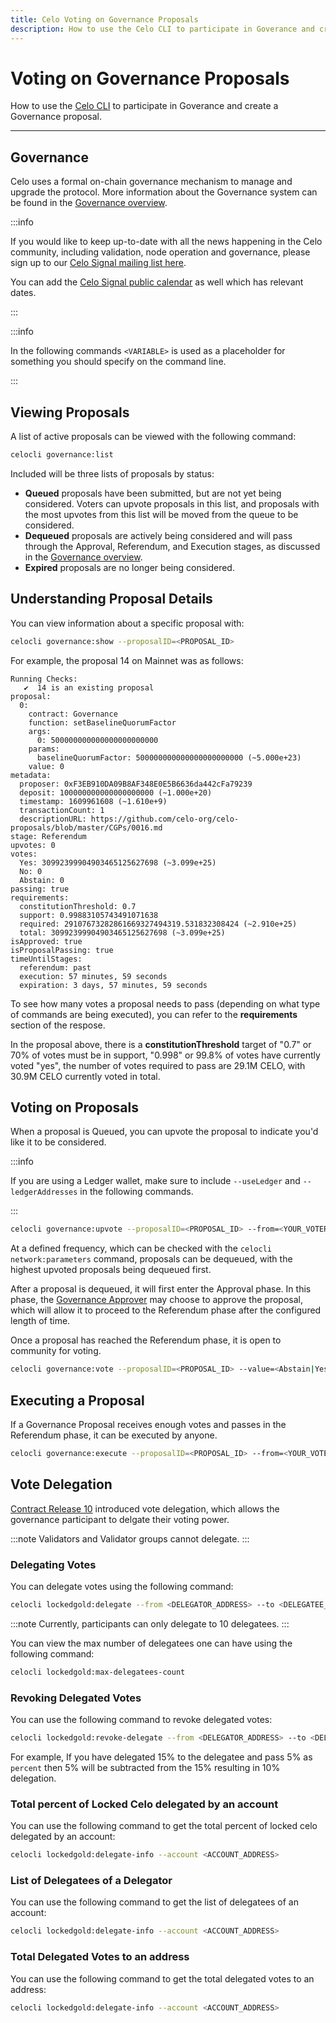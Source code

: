 ```yaml
---
title: Celo Voting on Governance Proposals
description: How to use the Celo CLI to participate in Goverance and create a Governance proposal.
---
```


# Voting on Governance Proposals

How to use the [Celo CLI](/cli/) to participate in Goverance and create a Governance proposal.

---

## Governance

Celo uses a formal on-chain governance mechanism to manage and upgrade the protocol. More information about the Governance system can be found in the [Governance overview](/what-is-celo/using-celo/protocol/governance/overview).

:::info

If you would like to keep up-to-date with all the news happening in the Celo community, including validation, node operation and governance, please sign up to our [Celo Signal mailing list here](https://share.hsforms.com/1Qrhush1vSA2WIamd_yL4ow53n4j).

You can add the [Celo Signal public calendar](https://calendar.google.com/calendar/u/0/embed?src=c_9su6ich1uhmetr4ob3sij6kaqs@group.calendar.google.com) as well which has relevant dates.

:::

:::info

In the following commands `<VARIABLE>` is used as a placeholder for something you should specify on the command line.

:::

## Viewing Proposals

A list of active proposals can be viewed with the following command:

```bash
celocli governance:list
```

Included will be three lists of proposals by status:

- **Queued** proposals have been submitted, but are not yet being considered. Voters can upvote proposals in this list, and proposals with the most upvotes from this list will be moved from the queue to be considered.
- **Dequeued** proposals are actively being considered and will pass through the Approval, Referendum, and Execution stages, as discussed in the [Governance overview](/what-is-celo/using-celo/protocol/governance/overview).
- **Expired** proposals are no longer being considered.

## Understanding Proposal Details

You can view information about a specific proposal with:

```bash
celocli governance:show --proposalID=<PROPOSAL_ID>
```

For example, the proposal 14 on Mainnet was as follows:

```
Running Checks:
   ✔  14 is an existing proposal
proposal:
  0:
    contract: Governance
    function: setBaselineQuorumFactor
    args:
      0: 500000000000000000000000
    params:
      baselineQuorumFactor: 500000000000000000000000 (~5.000e+23)
    value: 0
metadata:
  proposer: 0xF3EB910DA09B8AF348E0E5B6636da442cFa79239
  deposit: 100000000000000000000 (~1.000e+20)
  timestamp: 1609961608 (~1.610e+9)
  transactionCount: 1
  descriptionURL: https://github.com/celo-org/celo-proposals/blob/master/CGPs/0016.md
stage: Referendum
upvotes: 0
votes:
  Yes: 30992399904903465125627698 (~3.099e+25)
  No: 0
  Abstain: 0
passing: true
requirements:
  constitutionThreshold: 0.7
  support: 0.99883105743491071638
  required: 29107673282861669327494319.531832308424 (~2.910e+25)
  total: 30992399904903465125627698 (~3.099e+25)
isApproved: true
isProposalPassing: true
timeUntilStages:
  referendum: past
  execution: 57 minutes, 59 seconds
  expiration: 3 days, 57 minutes, 59 seconds
```

To see how many votes a proposal needs to pass (depending on what type of commands are being executed), you can refer to the **requirements** section of the respose.

In the proposal above, there is a **constitutionThreshold** target of "0.7" or 70% of votes must be in support, "0.998" or 99.8% of votes have currently voted "yes", the number of votes required to pass are 29.1M CELO, with 30.9M CELO currently voted in total.

## Voting on Proposals

When a proposal is Queued, you can upvote the proposal to indicate you'd like it to be considered.

:::info

If you are using a Ledger wallet, make sure to include `--useLedger` and `--ledgerAddresses` in the
following commands.

:::

```bash
celocli governance:upvote --proposalID=<PROPOSAL_ID> --from=<YOUR_VOTER_ADDRESS>
```

At a defined frequency, which can be checked with the `celocli network:parameters` command, proposals can be dequeued, with the highest upvoted proposals being dequeued first.

After a proposal is dequeued, it will first enter the Approval phase.
In this phase, the [Governance Approver](/what-is-celo/using-celo/protocol/governance/overview#approval) may choose to approve the proposal, which will allow it to proceed to the Referendum phase after the configured length of time.

Once a proposal has reached the Referendum phase, it is open to community for voting.

```bash
celocli governance:vote --proposalID=<PROPOSAL_ID> --value=<Abstain|Yes|No> --from=<YOUR_VOTER_ADDRESS>
```

## Executing a Proposal

If a Governance Proposal receives enough votes and passes in the Referendum phase, it can be executed by anyone.

```bash
celocli governance:execute --proposalID=<PROPOSAL_ID> --from=<YOUR_VOTER_ADDRESS>
```

## Vote Delegation

[Contract Release 10](https://github.com/celo-org/celo-monorepo/issues/10375) introduced vote delegation, which allows the governance participant to delgate their voting power.

:::note
Validators and Validator groups cannot delegate.
:::

### Delegating Votes

You can delegate votes using the following command:

```bash
celocli lockedgold:delegate --from <DELEGATOR_ADDRESS> --to <DELEGATEE_ADDRESS> --percent <PERCENTAGE_BETWEEN_1_AND_100>
```

:::note
Currently, participants can only delegate to 10 delegatees.
:::

You can view the max number of delegatees one can have using the following command:

```bash
celocli lockedgold:max-delegatees-count
```

### Revoking Delegated Votes

You can use the following command to revoke delegated votes:

```bash
celocli lockedgold:revoke-delegate --from <DELEGATOR_ADDRESS> --to <DELEGATEE_ADDRESS> --percent <PERCENTAGE_TO_BE_REVOKED>
```

For example, If you have delegated 15% to the delegatee and pass 5% as `percent` then 5% will be subtracted from the 15% resulting in 10% delegation.

### Total percent of Locked Celo delegated by an account

You can use the following command to get the total percent of locked celo delegated by an account:

```bash
celocli lockedgold:delegate-info --account <ACCOUNT_ADDRESS>
```

### List of Delegatees of a Delegator

You can use the following command to get the list of delegatees of an account:

```bash
celocli lockedgold:delegate-info --account <ACCOUNT_ADDRESS>
```

### Total Delegated Votes to an address

You can use the following command to get the total delegated votes to an address:

```bash
celocli lockedgold:delegate-info --account <ACCOUNT_ADDRESS>
```

